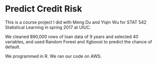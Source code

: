 # Predict Credit Risk

This is a course project I did with Meng Du and Yiqin Wu for STAT 542 Statistical Learning in spring 2017 at UIUC. 

We cleaned 890,000 rows of loan data of 9 years and selected 40 variables, and used Random Forest and Xgboost to predict the chance of default. 

We programmed in R. We ran our code on AWS.